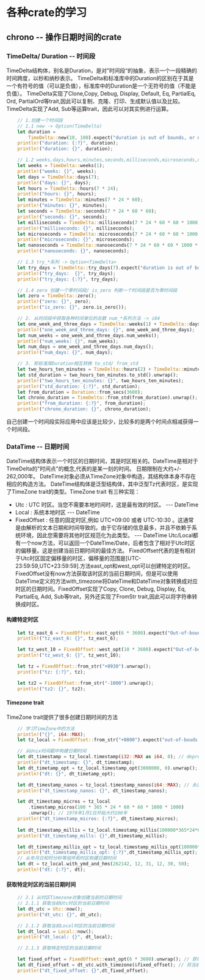 # 各种crate的学习

## chrono -- 操作日期时间的crate

### TimeDelta/ Duration -- 时间段
TimeDelta结构体，别名是Duration，是对”时间段“的抽象，表示一个一段精确的时间跨度，以秒和纳秒表示。
TimeDelta和标准库中的Duration的区别在于其是一个有符号的值（可以是负值），标准库中的Duration是一个无符号的值（不能是负值）。
TimeDelta实现了Clone,Copy, Debug, Display, Default, Eq, PartialEq, Ord, PartialOrd等trait,因此可以复制、克隆、打印、生成默认值以及比较。
TimeDelta实现了Add, Sub等运算trait，因此可以对其实例进行运算。
```rust
    // 1.创建一个时间段
    // 1.1 new -> Option(TimeDelta)
    let duration =
        TimeDelta::new(10, 100).expect("duration is out of bounds, or nanos >= 1,000,000,000 ");
    println!("duration: {:?}", duration);
    println!("duration: {}", duration);

    // 1.2 weeks,days,hours,minutes,seconds,milliseconds,microseconds,nanoseconds -> TimeDelta
    let weeks = TimeDelta::weeks(1);
    println!("weeks: {}", weeks);
    let days = TimeDelta::days(7);
    println!("days: {}", days);
    let hours = TimeDelta::hours(7 * 24);
    println!("hours: {}", hours);
    let minutes = TimeDelta::minutes(7 * 24 * 60);
    println!("minutes: {}", minutes);
    let seconds = TimeDelta::seconds(7 * 24 * 60 * 60);
    println!("seconds: {}", seconds);
    let milliseconds = TimeDelta::milliseconds(7 * 24 * 60 * 60 * 1000);
    println!("milliseconds: {}", milliseconds);
    let microseconds = TimeDelta::microseconds(7 * 24 * 60 * 60 * 1000 * 1000);
    println!("microseconds: {}", microseconds);
    let nanoseconds = TimeDelta::nanoseconds(7 * 24 * 60 * 60 * 1000 * 1000 * 1000);
    println!("nanoseconds: {}", nanoseconds);

    // 1.3 try_*系列 -> Option<TimeDelta>
    let try_days = TimeDelta::try_days(7).expect("duration is out of bounds");
    println!("try_days:  {}", try_days);
    println!("try_days: {:?}", try_days);

    // 1.4 zero 创建一个零时间段/ is_zero 判断一个时间段是否为零时间段
    let zero = TimeDelta::zero();
    println!("zero: {}", zero);
    println!("is_zero: {}", zero.is_zero());

    // 2. 从时间段中获取各种时间单位的总数 num_*系列方法 -> i64
    let one_week_and_three_days = TimeDelta::weeks(1) + TimeDelta::days(3);
    println!("one_week_and_three_days: {}", one_week_and_three_days);
    let num_weeks = one_week_and_three_days.num_weeks();
    println!("num_weeks: {}", num_weeks);
    let num_days = one_week_and_three_days.num_days();
    println!("num_days: {}", num_days);

    // 3. 和标准库Duration相互转换 to_std/ from_std
    let two_hours_ten_minutes = TimeDelta::hours(2) + TimeDelta::minutes(10);
    let std_duration = two_hours_ten_minutes.to_std().unwrap();
    println!("two_hours_ten_minutes: {}", two_hours_ten_minutes);
    println!("std_duration: {:?}", std_duration);
    let from_duration = Duration::from_secs(3600);
    let chrono_duration = TimeDelta::from_std(from_duration).unwrap();
    println!("from_duration: {:?}", from_duration);
    println!("chrono_duration: {}", chrono_duration);
```
自己创建一个时间段实际应用中应该是比较少，比较多的是两个时间点相减获得一个时间段。

### DataTime -- 日期时间
DateTime结构体表示一个时区的日期时间，其是时区相关的。DateTime是相对于TimeDelta的"时间点"的概念,代表的是某一刻的时间。 日期限制在大约+/- 262,000年。
DateTime对象必须从TimeZone对象中构造，其结构体本身不存在相应的构造方法。
DateTime<Tz>结构体是泛型结构体，其中泛型Tz代表时区，是实现了TimeZone trait的类型。TimeZone trait 有三种实现：

* Utc : UTC 时区。当您不需要本地时间时，这是最有效的时区。 --- DateTime<Utc>
* Local : 系统本地时区 --- DateTime<Local>
* FixedOffset : 任意的固定时区,例如 UTC+09:00 或者 UTC-10:30 。这通常是由解析的文本日期和时间导致的。由于它存储的信息最多，并且不依赖于系统环境，因此您需要将其他时区规范化为此类型。 --- DateTime<FixedOffset>
Utc/Local都有一个now方法，可以返回一个DateTime<Utc>/Date<Local>，后者包含了相对于Utc时区的偏移量。这是创建当前日期时间的最佳方法。
FixedOffset代表的是有相对于Utc时区固定偏移量的时区，偏移量的范围是[UTC-23:59:59,UTC+23:59:59].方法east_opt和west_opt可以创建特定的时区。
FixedOffset没有now方法获取该时区的当前日期时间，但是可以使用DateTime定义的方法with_timezone将DateTime<Utc>和DateTime<Local>对象转换成对应时区的日期时间。FixedOffset实现了Copy, Clone, Debug, Display, Eq, PartialEq, Add, Sub等trait，另外还实现了FromStr trait,因此可以将字符串转换成时区。

#### 构建特定时区
```rust
    let tz_east_6 = FixedOffset::east_opt(6 * 3600).expect("Out-of-bounds secs");
    println!("tz_east_6: {}", tz_east_6);

    let tz_west_10 = FixedOffset::west_opt(10 * 3600).expect("Out-of-bouds secs");
    println!("tz_west_6: {}", tz_west_10);

    let tz = FixedOffset::from_str("+0930").unwrap();
    println!("tz: {:?}", tz);

    let tz2 = FixedOffset::from_str("-1000").unwrap();
    println!("tz2: {}", tz2);
```
#### Timezone trait
TimeZone trait提供了很多创建日期时间的方法
```rust
    // 学习TimeZone中的方法
    println!("{}", i64::MAX);
    let tz_local = FixedOffset::from_str("+0800").expect("out-of-bouds secs"); // 构建东八区时区

    // 从Unix时间戳中构建日期时间
    let dt_timestamp = tz_local.timestamp(i32::MAX as i64, 0); // deprecated 已经被弃用了
    println!("dt_timestamp: {}", dt_timestamp);
    let dt_timetamp_opt = tz_local.timestamp_opt(3000000, 0).unwrap();
    println!("dt: {}", dt_timetamp_opt);

    let dt_timestamp_nanos = tz_local.timestamp_nanos(i64::MAX); // 永远不会失败，不会out of bounds
    println!("dt_timestamp_nanos: {}", dt_timestamp_nanos);

    let dt_timestamp_micros = tz_local
        .timestamp_micros(100 * 365 * 24 * 60 * 60 * 1000 * 1000)
        .unwrap(); // 1970年1月1日开始大约100年
    println!("dt_timestamp_micros: {:?}", dt_timestamp_micros);
 
    let dt_timestamp_millis = tz_local.timestamp_millis(100000*365*24*60*60*1000);
    println!("dt_timestamp_mills: {}",dt_timestamp_millis);

    let dt_timestamp_millis_opt = tz_local.timestamp_millis_opt(100000*365*24*60*60*1000);
    println!("dt_timestamp_millis_opt: {:?}",dt_timestamp_millis_opt);
    // 从年月日和时分秒等组件和时区构建日期时间
    let dt = tz_local.with_ymd_and_hms(262142, 12, 31, 12, 30, 50);
    println!("dt: {:?}", dt);
```
#### 获取特定时区的当前日期时间
```rust
    // 2.1 从时区Timezone对象创建当前的日期时间
    // 2.1.1 获取当前Utc时区的当前日期时间
    let dt_utc = Utc::now();
    println!("dt_utc: {}", dt_utc);

    // 2.1.2 获取当前Local时区的当前日期时间
    let dt_local = Local::now();
    println!("dt_local: {}", dt_local);

    // 2.1.3 获取特定时区的当前日期时间

    let fixed_offset = FixedOffset::east_opt(6 * 3600).unwrap(); // 获取到东六区的时区
    let dt_fixed_offset = dt_utc.with_timezone(&fixed_offset); // 将当前日期时间转换成该时区的日期时间
    println!("dt_fixed_offset: {}",dt_fixed_offset);
```

